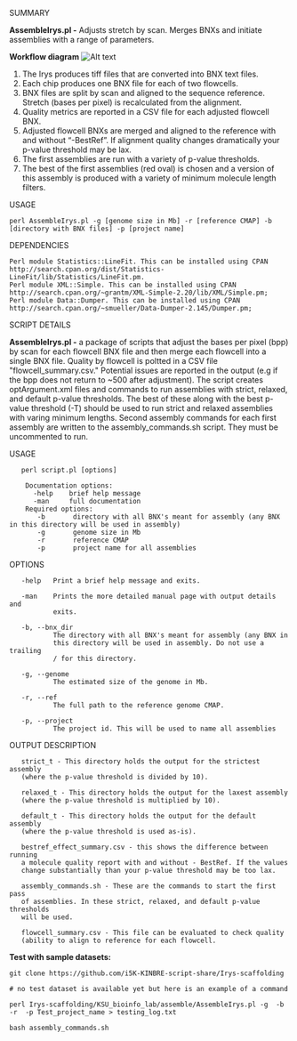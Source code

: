 SUMMARY

**AssembleIrys.pl -** Adjusts stretch by scan. Merges BNXs and initiate assemblies with a range of parameters.

**Workflow diagram**
![Alt text](https://raw.github.com/i5K-KINBRE-script-share/Irys-scaffolding/master/KSU_bioinfo_lab/assemble/bionano%20assembly%20workflow.png)

1) The Irys produces tiff files that are converted into BNX text files.
2) Each chip produces one BNX file for each of two flowcells.
3) BNX files are split by scan and aligned to the sequence reference. Stretch (bases per pixel) is recalculated from the alignment.
4) Quality metrics are reported in a CSV file for each adjusted flowcell BNX.
5) Adjusted flowcell BNXs are merged and aligned to the reference with and without “-BestRef”. If alignment quality changes dramatically your p-value threshold may be lax.
6) The first assemblies are run with a variety of p-value thresholds.
7) The best of the first assemblies (red oval) is chosen and a version of this assembly is produced with a variety of minimum molecule length filters.
    
USAGE
    
    perl AssembleIrys.pl -g [genome size in Mb] -r [reference CMAP] -b [directory with BNX files] -p [project name]
    
DEPENDENCIES

    Perl module Statistics::LineFit. This can be installed using CPAN http://search.cpan.org/dist/Statistics-LineFit/lib/Statistics/LineFit.pm.
    Perl module XML::Simple. This can be installed using CPAN http://search.cpan.org/~grantm/XML-Simple-2.20/lib/XML/Simple.pm;
    Perl module Data::Dumper. This can be installed using CPAN http://search.cpan.org/~smueller/Data-Dumper-2.145/Dumper.pm;

SCRIPT DETAILS

**AssembleIrys.pl -** a package of scripts that adjust the bases per pixel (bpp) by scan for each flowcell BNX file and then merge each flowcell into a single BNX file. Quality by flowcell is poltted in a CSV file "flowcell_summary.csv." Potential issues are reported in the output (e.g if the bpp does not return to ~500 after adjustment). The script creates optArgument.xml files and commands to run assemblies with strict, relaxed, and default p-value thresholds. The best of these along with the best p-value threshold (-T) should be used to run strict and relaxed assemblies with varing minimum lengths. Second assembly commands for each first assembly are written to the assembly_commands.sh script. They must be uncommented to run.

USAGE

       perl script.pl [options]

        Documentation options:
          -help    brief help message
          -man     full documentation
        Required options:
           -b       directory with all BNX's meant for assembly (any BNX in this directory will be used in assembly)
           -g       genome size in Mb
           -r       reference CMAP
           -p       project name for all assemblies

OPTIONS

       -help   Print a brief help message and exits.

       -man    Prints the more detailed manual page with output details and
               exits.

       -b, --bnx_dir
               The directory with all BNX's meant for assembly (any BNX in
               this directory will be used in assembly. Do not use a trailing
               / for this directory.

       -g, --genome
               The estimated size of the genome in Mb.

       -r, --ref
               The full path to the reference genome CMAP.

       -p, --project
               The project id. This will be used to name all assemblies

OUTPUT DESCRIPTION

       strict_t - This directory holds the output for the strictest assembly
       (where the p-value threshold is divided by 10).

       relaxed_t - This directory holds the output for the laxest assembly
       (where the p-value threshold is multiplied by 10).

       default_t - This directory holds the output for the default assembly
       (where the p-value threshold is used as-is).

       bestref_effect_summary.csv - this shows the difference between running
       a molecule quality report with and without - BestRef. If the values
       change substantially than your p-value threshold may be too lax.

       assembly_commands.sh - These are the commands to start the first pass
       of assemblies. In these strict, relaxed, and default p-value thresholds
       will be used.

       flowcell_summary.csv - This file can be evaluated to check quality
       (ability to align to reference for each flowcell.

**Test with sample datasets:**

```
git clone https://github.com/i5K-KINBRE-script-share/Irys-scaffolding

# no test dataset is available yet but here is an example of a command

perl Irys-scaffolding/KSU_bioinfo_lab/assemble/AssembleIrys.pl -g  -b -r  -p Test_project_name > testing_log.txt

bash assembly_commands.sh
```
    
    
